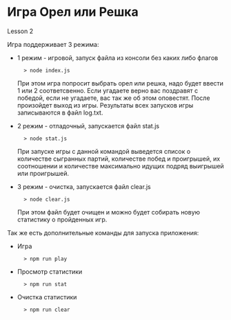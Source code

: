 # Игра Орел или Решка
Lesson 2

Игра поддерживает 3 режима:

+ 1 режим - игровой, запуск файла из консоли без каких либо флагов

        > node index.js

  При этом игра попросит выбрать орел или решка, надо будет ввести 1 или 2 соответсвенно.
  Если угадаете верно вас поздравят с победой, если не угадаете, вас так же об этом оповестят.
  После произойдет выход из игры.
  Результаты всех запусков игры записываются в файл log.txt.

+ 2 режим - отладочный, запускается файл stat.js

        > node stat.js

  При запуске игры с данной командой выведется список о количестве сыгранных партий, количестве побед и проигрышей, их соотношении и количестве максимально идущих подряд выигрышей или проигрышей.

+ 3 режим - очистка, запускается файл clear.js

        > node clear.js

  При этом файл будет очищен и можно будет собирать новую статистику о пройденных игр.

Так же есть дополнительные команды для запуска приложения:
+ Игра

        > npm run play

+ Просмотр статистики

        > npm run stat

+ Очистка статистики

        > npm run clear

